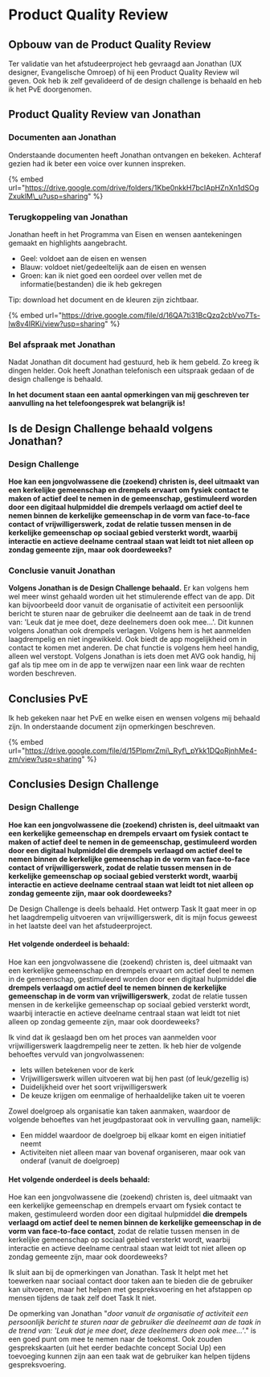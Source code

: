 # Product Quality Review

## Opbouw van de Product Quality Review

Ter validatie van het afstudeerproject heb gevraagd aan Jonathan \(UX designer, Evangelische Omroep\) of hij een Product Quality Review wil geven. Ook heb ik zelf gevalideerd of de design challenge is behaald en heb ik het PvE doorgenomen.

## Product Quality Review van Jonathan

### Documenten aan Jonathan

Onderstaande documenten heeft Jonathan ontvangen en bekeken. Achteraf gezien had ik beter een voice over kunnen inspreken.

{% embed url="https://drive.google.com/drive/folders/1Kbe0nkkH7bcIApHZnXn1dSOgZxuklM\_u?usp=sharing" %}

### Terugkoppeling van Jonathan

Jonathan heeft in het Programma van Eisen en wensen aantekeningen gemaakt en highlights aangebracht.

* Geel: voldoet aan de eisen en wensen
* Blauw: voldoet niet/gedeeltelijk aan de eisen en wensen
* Groen: kan ik niet goed een oordeel over vellen met de informatie\(bestanden\) die ik heb gekregen

Tip: download het document en de kleuren zijn zichtbaar.

{% embed url="https://drive.google.com/file/d/16QA7ti31BcQzq2cbVvo7Ts-lw8v4IRKi/view?usp=sharing" %}

### Bel afspraak met Jonathan

Nadat Jonathan dit document had gestuurd, heb ik hem gebeld. Zo kreeg ik dingen helder. Ook heeft Jonathan telefonisch een uitspraak gedaan of de design challenge is behaald. 

**In het document staan een aantal opmerkingen van mij geschreven ter aanvulling na het telefoongesprek wat belangrijk is!**

## Is de Design Challenge behaald volgens Jonathan?

### Design Challenge

**Hoe kan een jongvolwassene die \(zoekend\) christen is, deel uitmaakt van een kerkelijke gemeenschap en drempels ervaart om fysiek contact te maken of actief deel te nemen in de gemeenschap, gestimuleerd worden door een digitaal hulpmiddel die drempels verlaagd om actief deel te nemen binnen de kerkelijke gemeenschap in de vorm van face-to-face contact of vrijwilligerswerk, zodat de relatie tussen mensen in de kerkelijke gemeenschap op sociaal gebied versterkt wordt, waarbij interactie en actieve deelname centraal staan wat leidt tot niet alleen op zondag gemeente zijn, maar ook doordeweeks?**

### Conclusie vanuit Jonathan

**Volgens Jonathan is de Design Challenge behaald.** Er kan volgens hem wel meer winst gehaald worden uit het stimulerende effect van de app. Dit kan bijvoorbeeld door vanuit de organisatie of activiteit een persoonlijk bericht te sturen naar de gebruiker die deelneemt aan de taak in de trend van: 'Leuk dat je mee doet, deze deelnemers doen ook mee...'. Dit kunnen volgens Jonathan ook drempels verlagen. Volgens hem is het aanmelden laagdrempelig en niet ingewikkeld. Ook biedt de app mogelijkheid om in contact te komen met anderen. De chat functie is volgens hem heel handig, alleen wel verstopt. Volgens Jonathan is iets doen met AVG ook handig, hij gaf als tip mee om in de app te verwijzen naar een link waar de rechten worden beschreven.

## Conclusies PvE

Ik heb gekeken naar het PvE en welke eisen en wensen volgens mij behaald zijn. In onderstaande document zijn opmerkingen beschreven.

{% embed url="https://drive.google.com/file/d/15PIpmrZmi\_Ryf\_pYkk1DQoRjnhMe4-zm/view?usp=sharing" %}

## Conclusies Design Challenge

### Design Challenge

**Hoe kan een jongvolwassene die \(zoekend\) christen is, deel uitmaakt van een kerkelijke gemeenschap en drempels ervaart om fysiek contact te maken of actief deel te nemen in de gemeenschap, gestimuleerd worden door een digitaal hulpmiddel die drempels verlaagd om actief deel te nemen binnen de kerkelijke gemeenschap in de vorm van face-to-face contact of vrijwilligerswerk, zodat de relatie tussen mensen in de kerkelijke gemeenschap op sociaal gebied versterkt wordt, waarbij interactie en actieve deelname centraal staan wat leidt tot niet alleen op zondag gemeente zijn, maar ook doordeweeks?**

De Design Challenge is deels behaald. Het ontwerp Task It gaat meer in op het laagdrempelig uitvoeren van vrijwilligerswerk, dit is mijn focus geweest in het laatste deel van het afstudeerproject. 

#### Het volgende onderdeel is behaald:

Hoe kan een jongvolwassene die \(zoekend\) christen is, deel uitmaakt van een kerkelijke gemeenschap en drempels ervaart om actief deel te nemen in de gemeenschap, gestimuleerd worden door een digitaal hulpmiddel **die drempels verlaagd om actief deel te nemen binnen de kerkelijke gemeenschap in de vorm van vrijwilligerswerk**, zodat de relatie tussen mensen in de kerkelijke gemeenschap op sociaal gebied versterkt wordt, waarbij interactie en actieve deelname centraal staan wat leidt tot niet alleen op zondag gemeente zijn, maar ook doordeweeks?

Ik vind dat ik geslaagd ben om het proces van aanmelden voor vrijwilligerswerk laagdrempelig neer te zetten. Ik heb hier de volgende behoeftes vervuld van jongvolwassenen:

* Iets willen betekenen voor de kerk
* Vrijwilligerswerk willen uitvoeren wat bij hen past \(of leuk/gezellig is\)
* Duidelijkheid over het soort vrijwilligerswerk
* De keuze krijgen om eenmalige of herhaaldelijke taken uit te voeren

Zowel doelgroep als organisatie kan taken aanmaken, waardoor de volgende behoeftes van het jeugdpastoraat ook in vervulling gaan, namelijk: 

* Een middel waardoor de doelgroep bij elkaar komt en eigen initiatief neemt
* Activiteiten niet alleen maar van bovenaf organiseren, maar ook van onderaf \(vanuit de doelgroep\) 

#### Het volgende onderdeel is deels behaald:

Hoe kan een jongvolwassene die \(zoekend\) christen is, deel uitmaakt van een kerkelijke gemeenschap en drempels ervaart om fysiek contact te maken, gestimuleerd worden door een digitaal hulpmiddel **die drempels verlaagd om actief deel te nemen binnen de kerkelijke gemeenschap in de vorm van face-to-face contact**, zodat de relatie tussen mensen in de kerkelijke gemeenschap op sociaal gebied versterkt wordt, waarbij interactie en actieve deelname centraal staan wat leidt tot niet alleen op zondag gemeente zijn, maar ook doordeweeks?

Ik sluit aan bij de opmerkingen van Jonathan. Task It helpt met het toewerken naar sociaal contact door taken aan te bieden die de gebruiker kan uitvoeren, maar het helpen met gespreksvoering en het afstappen op mensen tijdens de taak zelf doet Task It niet. 

De opmerking van Jonathan "_door vanuit de organisatie of activiteit een persoonlijk bericht te sturen naar de gebruiker die deelneemt aan de taak in de trend van: 'Leuk dat je mee doet, deze deelnemers doen ook mee...'_." is een goed punt om mee te nemen naar de toekomst. Ook zouden gesprekskaarten \(uit het eerder bedachte concept Social Up\) een toevoeging kunnen zijn aan een taak wat de gebruiker kan helpen tijdens gespreksvoering. 







